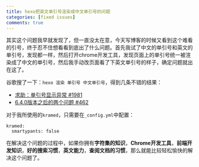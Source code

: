 ```yaml
---
title: hexo把英文单引号渲染成中文单引号的问题
categories: [fixed issues]
comments: true
---
```


其实这个问题我早就发现了，但一直没太在意，今天写博客的时候又看到这个难看的引号，终于忍不住想看看到底出了什么问题。首先我试了中文的单引号和英文的单引号，发现都一样，然后打开chrome开发工具，发现页面上的单引号统一被渲染成了中文的单引号，然后我手动改页面看了下英文单引号的样子，确定问题就出在这了。

<!--more-->

谷歌搜了一下：`hexo 渲染 单引号 中文单引号`，得到几条不错的结果：

- [求助：单引号显示异常 #1981](https://github.com/hexojs/hexo/issues/1981)
- [6.4.0版本之后的两个问题 #462](https://github.com/theme-next/hexo-theme-next/issues/462)

对于我所使用的`kramed`，只需要在`_config.yml`中配置：

```
kramed:
  smartypants: false
```

在解决这个问题的过程中，如果你拥有**字符集的知识**，**Chrome开发工具**，**前端开发知识**，**好的搜索习惯**，**英文能力**，**查阅文档的习惯**，那么就能比较轻松愉快的解决这个问题了。